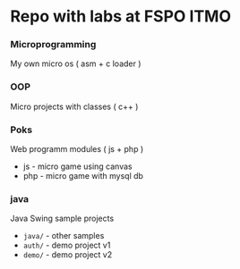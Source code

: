 # Repo with labs at FSPO ITMO

### Microprogramming

My own micro os ( asm + c loader )

### OOP

Micro projects with classes ( c++ )

### Poks

Web programm modules ( js + php )

- js - micro game using canvas
- php - micro game with mysql db

### java

Java Swing sample projects

- `java/` - other samples
- `auth/` - demo project v1
- `demo/` - demo project v2
